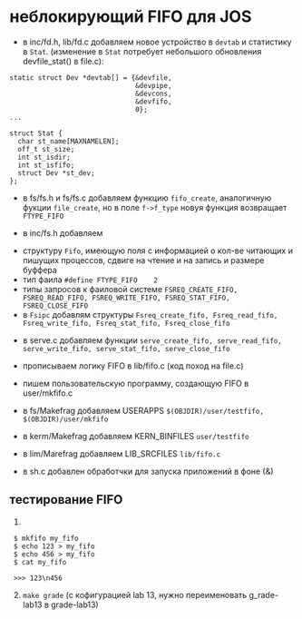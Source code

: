 # неблокирующий FIFO для JOS  

* в inc/fd.h, lib/fd.c добавляем новое устройство в `devtab` и статистику в `Stat`.
(изменение в `Stat` потребует небольшого обновления devfile_stat() в file.c):
```
static struct Dev *devtab[] = {&devfile,
                               &devpipe,
                               &devcons,
                               &devfifo,
                               0};
...

struct Stat {
  char st_name[MAXNAMELEN];
  off_t st_size;
  int st_isdir;
  int st_isfifo;
  struct Dev *st_dev;
};
```

* в fs/fs.h и fs/fs.c добавляем функцию `fifo_create`, аналогичную фукции `file_create`, но в поле `f->f_type` новуя функция возвращает `FTYPE_FIFO`

* в inc/fs.h добавляем 
 - структуру `Fifo`, имеющую поля с информацией о кол-ве читающих и пишущих процессов, сдвиге на чтение и на запись и размере буффера
 - тип фаила `#define FTYPE_FIFO	2`
 - типы запросов к фаиловой системе `FSREQ_CREATE_FIFO,	FSREQ_READ_FIFO, FSREQ_WRITE_FIFO, FSREQ_STAT_FIFO, FSREQ_CLOSE_FIFO`
 - в `Fsipc` добавлям структуры `Fsreq_create_fifo, Fsreq_read_fifo, Fsreq_write_fifo, Fsreq_stat_fifo, Fsreq_close_fifo`

 * в serve.c добавляем функции `serve_create_fifo, serve_read_fifo, serve_write_fifo, serve_stat_fifo, serve_close_fifo`

 * прописываем логику FIFO в lib/fifo.c (код поход на file.c)

 * пишем пользовательскую программу, создающую FIFO в user/mkfifo.c

 * в fs/Makefrag добавляем USERAPPS `$(OBJDIR)/user/testfifo, $(OBJDIR)/user/mkfifo`

 * в kerm/Makefrag добавляем KERN_BINFILES `user/testfifo`

 * в lim/Marefrag добавляем LIB_SRCFILES `lib/fifo.c`

 * в sh.c добавлен обработчки для запуска приложений в фоне (&)


 ## тестирование FIFO
 1. 
```
 $ mkfifo my_fifo
 $ echo 123 > my_fifo
 $ echo 456 > my_fifo
 $ cat my_fifo

 >>> 123\n456
```
 2. `make grade`  (с кофигурацией lab 13, нужно переименовать g_rade-lab13 в grade-lab13)

